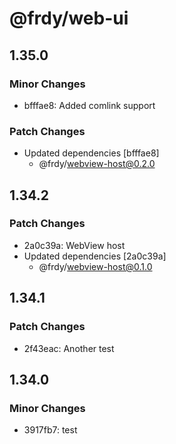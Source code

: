 # @frdy/web-ui

## 1.35.0

### Minor Changes

- bfffae8: Added comlink support

### Patch Changes

- Updated dependencies [bfffae8]
  - @frdy/webview-host@0.2.0

## 1.34.2

### Patch Changes

- 2a0c39a: WebView host
- Updated dependencies [2a0c39a]
  - @frdy/webview-host@0.1.0

## 1.34.1

### Patch Changes

- 2f43eac: Another test

## 1.34.0

### Minor Changes

- 3917fb7: test
